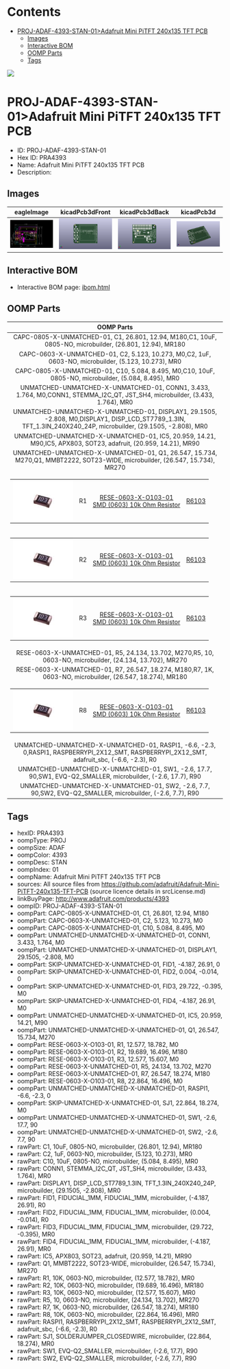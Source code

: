 



Contents
========

* [PROJ-ADAF-4393-STAN-01>Adafruit Mini PiTFT 240x135 TFT PCB](#proj-adaf-4393-stan-01adafruit-mini-pitft-240x135-tft-pcb)
	* [Images](#images)
	* [Interactive BOM](#interactive-bom)
	* [OOMP Parts](#oomp-parts)
	* [Tags](#tags)
  
![][im]
# PROJ-ADAF-4393-STAN-01>Adafruit Mini PiTFT 240x135 TFT PCB

- ID: PROJ-ADAF-4393-STAN-01
- Hex ID: PRA4393
- Name: Adafruit Mini PiTFT 240x135 TFT PCB
- Description: 

## Images
  
  

|eagleImage|kicadPcb3dFront|kicadPcb3dBack|kicadPcb3d|
| :---: | :---: | :---: | :---: |
|[![eagleImage](eagleImage_140.png)](eagleImage_600.png)|[![kicadPcb3dFront](kicadPcb3dFront_140.png)](kicadPcb3dFront_600.png)|[![kicadPcb3dBack](kicadPcb3dBack_140.png)](kicadPcb3dBack_600.png)|[![kicadPcb3d](kicadPcb3d_140.png)](kicadPcb3d_600.png)|

## Interactive BOM

- Interactive BOM page: [ibom.html](kicad/bom/ibom.html)

## OOMP Parts
  

|OOMP Parts|
| :---: |
|CAPC-0805-X-UNMATCHED-01, C1, 26.801, 12.94, M180,C1, 10uF, 0805-NO, microbuilder, (26.801, 12.94), MR180|
|CAPC-0603-X-UNMATCHED-01, C2, 5.123, 10.273, M0,C2, 1uF, 0603-NO, microbuilder, (5.123, 10.273), MR0|
|CAPC-0805-X-UNMATCHED-01, C10, 5.084, 8.495, M0,C10, 10uF, 0805-NO, microbuilder, (5.084, 8.495), MR0|
|UNMATCHED-UNMATCHED-X-UNMATCHED-01, CONN1, 3.433, 1.764, M0,CONN1, STEMMA_I2C_QT, JST_SH4, microbuilder, (3.433, 1.764), MR0|
|UNMATCHED-UNMATCHED-X-UNMATCHED-01, DISPLAY1, 29.1505, -2.808, M0,DISPLAY1, DISP_LCD_ST7789_1.3IN, TFT_1.3IN_240X240_24P, microbuilder, (29.1505, -2.808), MR0|
|UNMATCHED-UNMATCHED-X-UNMATCHED-01, IC5, 20.959, 14.21, M90,IC5, APX803, SOT23, adafruit, (20.959, 14.21), MR90|
|UNMATCHED-UNMATCHED-X-UNMATCHED-01, Q1, 26.547, 15.734, M270,Q1, MMBT2222, SOT23-WIDE, microbuilder, (26.547, 15.734), MR270|
|<table><tr><td>![RESE-0603-X-O103-01](https://raw.githubusercontent.com/oomlout/oomlout_OOMP_parts/main/RESE-0603-X-O103-01/image_140.jpg)</td><td> R1</td><td>[RESE-0603-X-O103-01<br>SMD (0603) 10k Ohm Resistor](https://github.com/oomlout/oomlout_OOMP_parts/tree/main/RESE-0603-X-O103-01/)</td><td>[R6103](https://github.com/oomlout/oomlout_OOMP_parts/tree/main/RESE-0603-X-O103-01/)</td></tr></table>|
|<table><tr><td>![RESE-0603-X-O103-01](https://raw.githubusercontent.com/oomlout/oomlout_OOMP_parts/main/RESE-0603-X-O103-01/image_140.jpg)</td><td> R2</td><td>[RESE-0603-X-O103-01<br>SMD (0603) 10k Ohm Resistor](https://github.com/oomlout/oomlout_OOMP_parts/tree/main/RESE-0603-X-O103-01/)</td><td>[R6103](https://github.com/oomlout/oomlout_OOMP_parts/tree/main/RESE-0603-X-O103-01/)</td></tr></table>|
|<table><tr><td>![RESE-0603-X-O103-01](https://raw.githubusercontent.com/oomlout/oomlout_OOMP_parts/main/RESE-0603-X-O103-01/image_140.jpg)</td><td> R3</td><td>[RESE-0603-X-O103-01<br>SMD (0603) 10k Ohm Resistor](https://github.com/oomlout/oomlout_OOMP_parts/tree/main/RESE-0603-X-O103-01/)</td><td>[R6103](https://github.com/oomlout/oomlout_OOMP_parts/tree/main/RESE-0603-X-O103-01/)</td></tr></table>|
|RESE-0603-X-UNMATCHED-01, R5, 24.134, 13.702, M270,R5, 10, 0603-NO, microbuilder, (24.134, 13.702), MR270|
|RESE-0603-X-UNMATCHED-01, R7, 26.547, 18.274, M180,R7, 1K, 0603-NO, microbuilder, (26.547, 18.274), MR180|
|<table><tr><td>![RESE-0603-X-O103-01](https://raw.githubusercontent.com/oomlout/oomlout_OOMP_parts/main/RESE-0603-X-O103-01/image_140.jpg)</td><td> R8</td><td>[RESE-0603-X-O103-01<br>SMD (0603) 10k Ohm Resistor](https://github.com/oomlout/oomlout_OOMP_parts/tree/main/RESE-0603-X-O103-01/)</td><td>[R6103](https://github.com/oomlout/oomlout_OOMP_parts/tree/main/RESE-0603-X-O103-01/)</td></tr></table>|
|UNMATCHED-UNMATCHED-X-UNMATCHED-01, RASPI1, -6.6, -2.3, 0,RASPI1, RASPBERRYPI_2X12_SMT, RASPBERRYPI_2X12_SMT, adafruit_sbc, (-6.6, -2.3), R0|
|UNMATCHED-UNMATCHED-X-UNMATCHED-01, SW1, -2.6, 17.7, 90,SW1, EVQ-Q2_SMALLER, microbuilder, (-2.6, 17.7), R90|
|UNMATCHED-UNMATCHED-X-UNMATCHED-01, SW2, -2.6, 7.7, 90,SW2, EVQ-Q2_SMALLER, microbuilder, (-2.6, 7.7), R90|

## Tags

- hexID: PRA4393
- oompType: PROJ
- oompSize: ADAF
- oompColor: 4393
- oompDesc: STAN
- oompIndex: 01
- oompName: Adafruit Mini PiTFT 240x135 TFT PCB
- sources: All source files from https://github.com/adafruit/Adafruit-Mini-PiTFT-240x135-TFT-PCB (source licence details in srcLicense.md)
- linkBuyPage: http://www.adafruit.com/products/4393
- oompID: PROJ-ADAF-4393-STAN-01
- oompPart: CAPC-0805-X-UNMATCHED-01, C1, 26.801, 12.94, M180
- oompPart: CAPC-0603-X-UNMATCHED-01, C2, 5.123, 10.273, M0
- oompPart: CAPC-0805-X-UNMATCHED-01, C10, 5.084, 8.495, M0
- oompPart: UNMATCHED-UNMATCHED-X-UNMATCHED-01, CONN1, 3.433, 1.764, M0
- oompPart: UNMATCHED-UNMATCHED-X-UNMATCHED-01, DISPLAY1, 29.1505, -2.808, M0
- oompPart: SKIP-UNMATCHED-X-UNMATCHED-01, FID1, -4.187, 26.91, 0
- oompPart: SKIP-UNMATCHED-X-UNMATCHED-01, FID2, 0.004, -0.014, 0
- oompPart: SKIP-UNMATCHED-X-UNMATCHED-01, FID3, 29.722, -0.395, M0
- oompPart: SKIP-UNMATCHED-X-UNMATCHED-01, FID4, -4.187, 26.91, M0
- oompPart: UNMATCHED-UNMATCHED-X-UNMATCHED-01, IC5, 20.959, 14.21, M90
- oompPart: UNMATCHED-UNMATCHED-X-UNMATCHED-01, Q1, 26.547, 15.734, M270
- oompPart: RESE-0603-X-O103-01, R1, 12.577, 18.782, M0
- oompPart: RESE-0603-X-O103-01, R2, 19.689, 16.496, M180
- oompPart: RESE-0603-X-O103-01, R3, 12.577, 15.607, M0
- oompPart: RESE-0603-X-UNMATCHED-01, R5, 24.134, 13.702, M270
- oompPart: RESE-0603-X-UNMATCHED-01, R7, 26.547, 18.274, M180
- oompPart: RESE-0603-X-O103-01, R8, 22.864, 16.496, M0
- oompPart: UNMATCHED-UNMATCHED-X-UNMATCHED-01, RASPI1, -6.6, -2.3, 0
- oompPart: SKIP-UNMATCHED-X-UNMATCHED-01, SJ1, 22.864, 18.274, M0
- oompPart: UNMATCHED-UNMATCHED-X-UNMATCHED-01, SW1, -2.6, 17.7, 90
- oompPart: UNMATCHED-UNMATCHED-X-UNMATCHED-01, SW2, -2.6, 7.7, 90
- rawPart: C1, 10uF, 0805-NO, microbuilder, (26.801, 12.94), MR180
- rawPart: C2, 1uF, 0603-NO, microbuilder, (5.123, 10.273), MR0
- rawPart: C10, 10uF, 0805-NO, microbuilder, (5.084, 8.495), MR0
- rawPart: CONN1, STEMMA_I2C_QT, JST_SH4, microbuilder, (3.433, 1.764), MR0
- rawPart: DISPLAY1, DISP_LCD_ST7789_1.3IN, TFT_1.3IN_240X240_24P, microbuilder, (29.1505, -2.808), MR0
- rawPart: FID1, FIDUCIAL_1MM, FIDUCIAL_1MM, microbuilder, (-4.187, 26.91), R0
- rawPart: FID2, FIDUCIAL_1MM, FIDUCIAL_1MM, microbuilder, (0.004, -0.014), R0
- rawPart: FID3, FIDUCIAL_1MM, FIDUCIAL_1MM, microbuilder, (29.722, -0.395), MR0
- rawPart: FID4, FIDUCIAL_1MM, FIDUCIAL_1MM, microbuilder, (-4.187, 26.91), MR0
- rawPart: IC5, APX803, SOT23, adafruit, (20.959, 14.21), MR90
- rawPart: Q1, MMBT2222, SOT23-WIDE, microbuilder, (26.547, 15.734), MR270
- rawPart: R1, 10K, 0603-NO, microbuilder, (12.577, 18.782), MR0
- rawPart: R2, 10K, 0603-NO, microbuilder, (19.689, 16.496), MR180
- rawPart: R3, 10K, 0603-NO, microbuilder, (12.577, 15.607), MR0
- rawPart: R5, 10, 0603-NO, microbuilder, (24.134, 13.702), MR270
- rawPart: R7, 1K, 0603-NO, microbuilder, (26.547, 18.274), MR180
- rawPart: R8, 10K, 0603-NO, microbuilder, (22.864, 16.496), MR0
- rawPart: RASPI1, RASPBERRYPI_2X12_SMT, RASPBERRYPI_2X12_SMT, adafruit_sbc, (-6.6, -2.3), R0
- rawPart: SJ1, SOLDERJUMPER_CLOSEDWIRE, microbuilder, (22.864, 18.274), MR0
- rawPart: SW1, EVQ-Q2_SMALLER, microbuilder, (-2.6, 17.7), R90
- rawPart: SW2, EVQ-Q2_SMALLER, microbuilder, (-2.6, 7.7), R90



[im]: kicadPcb3d_450.png
